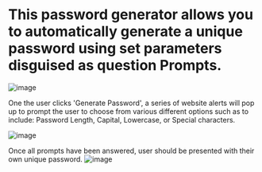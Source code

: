 # This password generator allows you to automatically generate a unique password using set parameters disguised as question Prompts.

![image](https://github.com/SpacemanCeezer/Module-3/assets/64385882/3596c797-cf4c-4277-9e7f-e0e0f0c89f2a)

One the user clicks 'Generate Password', a series of website alerts will pop up to prompt the user to choose from various different options such as to include: Password Length, Capital, Lowercase, or Special characters.

![image](https://github.com/SpacemanCeezer/Module-3/assets/64385882/75b37235-46ac-4112-9910-ae040a7eafaa)


Once all prompts have been answered, user should be presented with their own unique password.
![image](https://github.com/SpacemanCeezer/Module-3/assets/64385882/868ce9b3-18bf-47f6-9ada-9826c32158fa)

